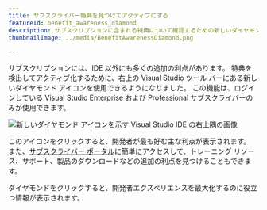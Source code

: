 ```yaml
---
title: サブスクライバー特典を見つけてアクティブにする
featureId: benefit_awareness_diamond
description: サブスクリプションに含まれる特典について確認するための新しいダイヤモンド アイコン。
thumbnailImage: ../media/BenefitAwarenessDiamond.png

---
```


サブスクリプションには、IDE 以外にも多くの追加の利点があります。 特典を検出してアクティブ化するために、右上の Visual Studio ツール バーにある新しいダイヤモンド アイコンを使用できるようになりました。 この機能は、ログインしている Visual Studio Enterprise および Professional サブスクライバーのみが使用できます。

![新しいダイヤモンド アイコンを示す Visual Studio IDE の右上隅の画像](../media/BenefitAwarenessDiamond.png)

このアイコンをクリックすると、開発者が最も好む主な利点が表示されます。 また、[サブスクライバー ポータル](https://my.visualstudio.com)に簡単にアクセスして、トレーニング リソース、サポート、製品のダウンロードなどの追加の利点を見つけることもできます。

ダイヤモンドをクリックすると、開発者エクスペリエンスを最大化するのに役立つ情報が表示されます。
